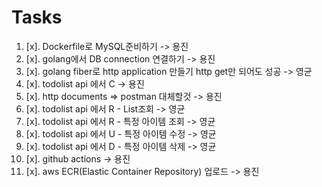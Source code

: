 # Tasks

1. [x]. Dockerfile로 MySQL준비하기 -> 용진
2. [x]. golang에서 DB connection 연결하기 -> 용진
3. [x]. golang fiber로 http application 만들기 http get만 되어도 성공 -> 영균
4. [x]. todolist api 에서 C -> 용진
5. [x]. http documents => postman 대체할것 -> 용진
6. [x]. todolist api 에서 R - List조회 -> 영균
7. [x]. todolist api 에서 R - 특정 아이템 조회 -> 영균
8. [x]. todolist api 에서 U - 특정 아이템 수정 -> 영균
9. [x]. todolist api 에서 D - 특정 아이템 삭제 -> 영균
10. [x]. github actions -> 용진
11. [x]. aws ECR(Elastic Container Repository) 업로드 -> 용진
